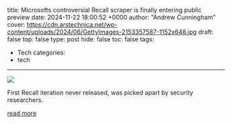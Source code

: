 title: Microsofts controversial Recall scraper is finally entering public preview
date: 2024-11-22 18:00:52 +0000
author: "Andrew Cunningham"
cover: https://cdn.arstechnica.net/wp-content/uploads/2024/06/GettyImages-2153357587-1152x648.jpg
draft: false
top: false
type: post
hide: false
toc: false
tags:
  - Tech
categories:
  - tech
---

![](https://cdn.arstechnica.net/wp-content/uploads/2024/06/GettyImages-2153357587-1152x648.jpg)

First Recall iteration never released, was picked apart by security researchers.

[read more](https://arstechnica.com/gadgets/2024/11/microsofts-controversial-recall-scraper-is-finally-entering-public-preview/)

